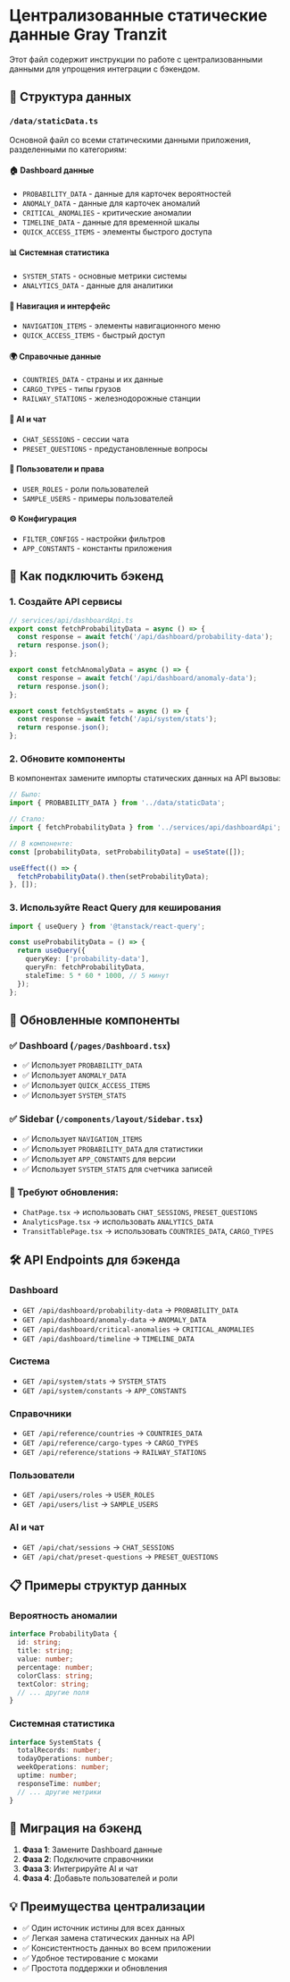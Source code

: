 # Централизованные статические данные Gray Tranzit

Этот файл содержит инструкции по работе с централизованными данными для упрощения интеграции с бэкендом.

## 📁 Структура данных

### `/data/staticData.ts`
Основной файл со всеми статическими данными приложения, разделенными по категориям:

#### 🏠 Dashboard данные
- `PROBABILITY_DATA` - данные для карточек вероятностей
- `ANOMALY_DATA` - данные для карточек аномалий  
- `CRITICAL_ANOMALIES` - критические аномалии
- `TIMELINE_DATA` - данные для временной шкалы
- `QUICK_ACCESS_ITEMS` - элементы быстрого доступа

#### 📊 Системная статистика
- `SYSTEM_STATS` - основные метрики системы
- `ANALYTICS_DATA` - данные для аналитики

#### 🧭 Навигация и интерфейс
- `NAVIGATION_ITEMS` - элементы навигационного меню
- `QUICK_ACCESS_ITEMS` - быстрый доступ

#### 🌍 Справочные данные
- `COUNTRIES_DATA` - страны и их данные
- `CARGO_TYPES` - типы грузов
- `RAILWAY_STATIONS` - железнодорожные станции

#### 🤖 AI и чат
- `CHAT_SESSIONS` - сессии чата
- `PRESET_QUESTIONS` - предустановленные вопросы

#### 👤 Пользователи и права
- `USER_ROLES` - роли пользователей
- `SAMPLE_USERS` - примеры пользователей

#### ⚙️ Конфигурация
- `FILTER_CONFIGS` - настройки фильтров
- `APP_CONSTANTS` - константы приложения

## 🔄 Как подключить бэкенд

### 1. Создайте API сервисы

```typescript
// services/api/dashboardApi.ts
export const fetchProbabilityData = async () => {
  const response = await fetch('/api/dashboard/probability-data');
  return response.json();
};

export const fetchAnomalyData = async () => {
  const response = await fetch('/api/dashboard/anomaly-data');
  return response.json();
};

export const fetchSystemStats = async () => {
  const response = await fetch('/api/system/stats');
  return response.json();
};
```

### 2. Обновите компоненты

В компонентах замените импорты статических данных на API вызовы:

```typescript
// Было:
import { PROBABILITY_DATA } from '../data/staticData';

// Стало:
import { fetchProbabilityData } from '../services/api/dashboardApi';

// В компоненте:
const [probabilityData, setProbabilityData] = useState([]);

useEffect(() => {
  fetchProbabilityData().then(setProbabilityData);
}, []);
```

### 3. Используйте React Query для кеширования

```typescript
import { useQuery } from '@tanstack/react-query';

const useProbabilityData = () => {
  return useQuery({
    queryKey: ['probability-data'],
    queryFn: fetchProbabilityData,
    staleTime: 5 * 60 * 1000, // 5 минут
  });
};
```

## 📝 Обновленные компоненты

### ✅ Dashboard (`/pages/Dashboard.tsx`)
- ✅ Использует `PROBABILITY_DATA` 
- ✅ Использует `ANOMALY_DATA`
- ✅ Использует `QUICK_ACCESS_ITEMS`
- ✅ Использует `SYSTEM_STATS`

### ✅ Sidebar (`/components/layout/Sidebar.tsx`)
- ✅ Использует `NAVIGATION_ITEMS`
- ✅ Использует `PROBABILITY_DATA` для статистики
- ✅ Использует `APP_CONSTANTS` для версии
- ✅ Использует `SYSTEM_STATS` для счетчика записей

### 🔄 Требуют обновления:
- `ChatPage.tsx` → использовать `CHAT_SESSIONS`, `PRESET_QUESTIONS`
- `AnalyticsPage.tsx` → использовать `ANALYTICS_DATA`
- `TransitTablePage.tsx` → использовать `COUNTRIES_DATA`, `CARGO_TYPES`

## 🛠 API Endpoints для бэкенда

### Dashboard
- `GET /api/dashboard/probability-data` → `PROBABILITY_DATA`
- `GET /api/dashboard/anomaly-data` → `ANOMALY_DATA`
- `GET /api/dashboard/critical-anomalies` → `CRITICAL_ANOMALIES`
- `GET /api/dashboard/timeline` → `TIMELINE_DATA`

### Система
- `GET /api/system/stats` → `SYSTEM_STATS`
- `GET /api/system/constants` → `APP_CONSTANTS`

### Справочники
- `GET /api/reference/countries` → `COUNTRIES_DATA`
- `GET /api/reference/cargo-types` → `CARGO_TYPES`
- `GET /api/reference/stations` → `RAILWAY_STATIONS`

### Пользователи
- `GET /api/users/roles` → `USER_ROLES`
- `GET /api/users/list` → `SAMPLE_USERS`

### AI и чат
- `GET /api/chat/sessions` → `CHAT_SESSIONS`
- `GET /api/chat/preset-questions` → `PRESET_QUESTIONS`

## 📋 Примеры структур данных

### Вероятность аномалии
```typescript
interface ProbabilityData {
  id: string;
  title: string;
  value: number;
  percentage: number;
  colorClass: string;
  textColor: string;
  // ... другие поля
}
```

### Системная статистика
```typescript
interface SystemStats {
  totalRecords: number;
  todayOperations: number;
  weekOperations: number;
  uptime: number;
  responseTime: number;
  // ... другие метрики
}
```

## 🚀 Миграция на бэкенд

1. **Фаза 1**: Замените Dashboard данные
2. **Фаза 2**: Подключите справочники
3. **Фаза 3**: Интегрируйте AI и чат
4. **Фаза 4**: Добавьте пользователей и роли

## 💡 Преимущества централизации

- ✅ Один источник истины для всех данных
- ✅ Легкая замена статических данных на API
- ✅ Консистентность данных во всем приложении  
- ✅ Удобное тестирование с моками
- ✅ Простота поддержки и обновления